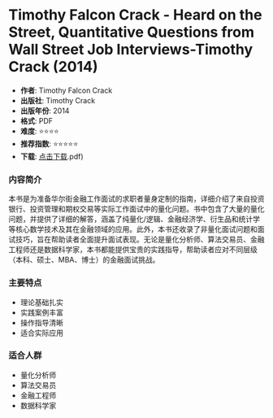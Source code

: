 # Timothy Falcon Crack - Heard on the Street, Quantitative Questions from Wall Street Job Interviews-Timothy Crack (2014)

- **作者**: Timothy Falcon Crack
- **出版社**: Timothy Crack
- **出版年份**: 2014
- **格式**: PDF
- **难度**: ⭐⭐⭐⭐
- **推荐指数**: ⭐⭐⭐⭐⭐
- **下载**: [点击下载](https://quant-wiki.com/pdf/Timothy%20Falcon%20Crack%20-%20Heard%20on%20the%20Street%2C%20Quantitative%20Questions%20from%20Wall%20Street%20Job%20Interviews-Timothy%20Crack%20%282014.pdf).pdf)

### 内容简介

本书是为准备华尔街金融工作面试的求职者量身定制的指南，详细介绍了来自投资银行、投资管理和期权交易等实际工作面试中的量化问题。书中包含了大量的量化问题，并提供了详细的解答，涵盖了纯量化/逻辑、金融经济学、衍生品和统计学等核心数学技术及其在金融领域的应用。此外，本书还收录了非量化面试问题和面试技巧，旨在帮助读者全面提升面试表现。无论是量化分析师、算法交易员、金融工程师还是数据科学家，本书都能提供宝贵的实践指导，帮助读者应对不同层级（本科、硕士、MBA、博士）的金融面试挑战。

### 主要特点

- 理论基础扎实
- 实践案例丰富
- 操作指导清晰
- 适合实际应用

### 适合人群

- 量化分析师
- 算法交易员
- 金融工程师
- 数据科学家